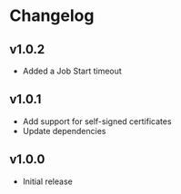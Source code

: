 # Changelog

## v1.0.2

 - Added a Job Start timeout

## v1.0.1

 - Add support for self-signed certificates
 - Update dependencies

## v1.0.0

 - Initial release
